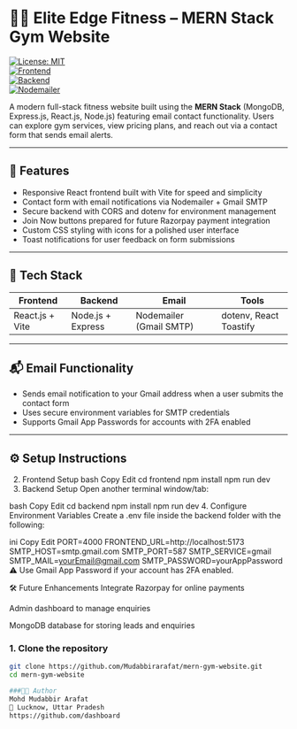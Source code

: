# 🏋️‍♂️ Elite Edge Fitness – MERN Stack Gym Website

[![License: MIT](https://img.shields.io/badge/License-MIT-yellow.svg)](#)  
[![Frontend](https://img.shields.io/badge/Frontend-React-blue)](#)  
[![Backend](https://img.shields.io/badge/Backend-Node.js-green)](#)  
[![Nodemailer](https://img.shields.io/badge/Email-Nodemailer-orange)](#)

A modern full-stack fitness website built using the **MERN Stack** (MongoDB, Express.js, React.js, Node.js) featuring email contact functionality. Users can explore gym services, view pricing plans, and reach out via a contact form that sends email alerts.

---

## 🚀 Features

- Responsive React frontend built with Vite for speed and simplicity  
- Contact form with email notifications via Nodemailer + Gmail SMTP  
- Secure backend with CORS and dotenv for environment management  
- Join Now buttons prepared for future Razorpay payment integration  
- Custom CSS styling with icons for a polished user interface  
- Toast notifications for user feedback on form submissions  

---

## 📂 Tech Stack

| Frontend          | Backend             | Email                   | Tools                  |
|-------------------|---------------------|-------------------------|------------------------|
| React.js + Vite   | Node.js + Express   | Nodemailer (Gmail SMTP) | dotenv, React Toastify  |

---

## 📬 Email Functionality

- Sends email notification to your Gmail address when a user submits the contact form  
- Uses secure environment variables for SMTP credentials  
- Supports Gmail App Passwords for accounts with 2FA enabled  

---

## ⚙️ Setup Instructions
2. Frontend Setup
bash
Copy
Edit
cd frontend
npm install
npm run dev
3. Backend Setup
Open another terminal window/tab:

bash
Copy
Edit
cd backend
npm install
npm run dev
4. Configure Environment Variables
Create a .env file inside the backend folder with the following:

ini
Copy
Edit
PORT=4000
FRONTEND_URL=http://localhost:5173
SMTP_HOST=smtp.gmail.com
SMTP_PORT=587
SMTP_SERVICE=gmail
SMTP_MAIL=yourEmail@gmail.com
SMTP_PASSWORD=yourAppPassword
⚠️ Use Gmail App Password if your account has 2FA enabled.

🛠 Future Enhancements
Integrate Razorpay for online payments

Admin dashboard to manage enquiries

MongoDB database for storing leads and enquiries

### 1. Clone the repository

```bash
git clone https://github.com/Mudabbirarafat/mern-gym-website.git
cd mern-gym-website

###🧑‍💻 Author
Mohd Mudabbir Arafat
📍 Lucknow, Uttar Pradesh
https://github.com/dashboard

